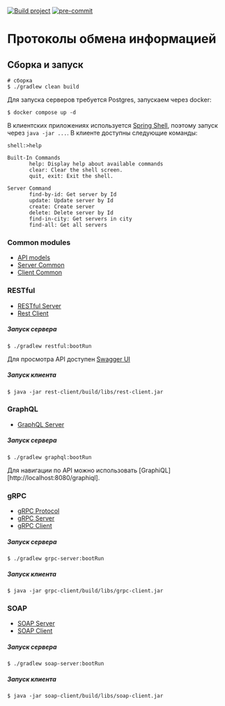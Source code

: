 [![Build project](https://github.com/Romanow/web-protocols/actions/workflows/build.yml/badge.svg?branch=master)](https://github.com/Romanow/web-protocols/actions/workflows/build.yml)
[![pre-commit](https://img.shields.io/badge/pre--commit-enabled-brightgreen?logo=pre-commit)](https://github.com/pre-commit/pre-commit)

# Протоколы обмена информацией

## Сборка и запуск

```shell
# сборка
$ ./gradlew clean build
````

Для запуска серверов требуется Postgres, запускаем через docker:

```shell
$ docker compose up -d
```

В клиентских приложениях
используется [Spring Shell](https://docs.spring.io/spring-shell/docs/current/reference/htmlsingle/), поэтому запуск
через `java -jar ...`. В клиенте доступны следующие команды:

```log
shell:>help

Built-In Commands
       help: Display help about available commands
       clear: Clear the shell screen.
       quit, exit: Exit the shell.

Server Command
       find-by-id: Get server by Id
       update: Update server by Id
       create: Create server
       delete: Delete server by Id
       find-in-city: Get servers in city
       find-all: Get all servers
```

### Common modules

* [API models](/api)
* [Server Common](/common-server)
* [Client Common](/common-client)

### RESTful

* [RESTful Server](/restful)
* [Rest Client](/rest-client)

##### Запуск сервера

```shell
$ ./gradlew restful:bootRun
```

Для просмотра API доступен [Swagger UI](http://localhost:8080/swagger-ui/index.html)

##### Запуск клиента

```shell
$ java -jar rest-client/build/libs/rest-client.jar
```

### GraphQL

* [GraphQL Server](/graphql)

##### Запуск сервера

```shell
$ ./gradlew graphql:bootRun
```

Для навигации по API можно использовать [GraphiQL][http://localhost:8080/graphiql].

### gRPC

* [gRPC Protocol](/grpc-protocol)
* [gRPC Server](/grpc-server)
* [gRPC Client](/grpc-client)

##### Запуск сервера

```shell
$ ./gradlew grpc-server:bootRun
```

##### Запуск клиента

```shell
$ java -jar grpc-client/build/libs/grpc-client.jar
```

### SOAP

* [SOAP Server](/soap-server)
* [SOAP Client](/soap-client)

##### Запуск сервера

```shell
$ ./gradlew soap-server:bootRun
```

##### Запуск клиента

```shell
$ java -jar soap-client/build/libs/soap-client.jar
```
